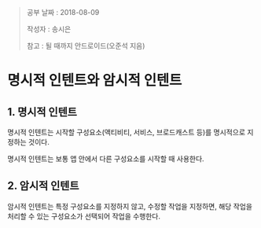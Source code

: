 > 공부 날짜 : 2018-08-09
>
> 작성자 : 송시은
>
> 참고 : 될 때까지 안드로이드(오준석 지음)



# 명시적 인텐트와 암시적 인텐트

## 1. 명시적 인텐트

명시적 인텐트는 시작할 구성요소(액티비티, 서비스, 브로드캐스트 등)를 명시적으로 지정하는 것이다.

명시적 인텐트는 보통 앱 안에서 다른 구성요소를 시작할 때 사용한다.



## 2. 암시적 인텐트

암시적 인텐트는 특정 구성요소를 지정하지 않고, 수정할 작업을 지정하면, 해당 작업을 처리할 수 있는 구성요소가 선택되어 작업을 수행한다.

